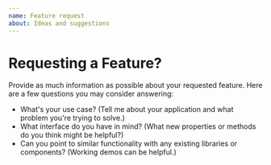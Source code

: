 ```yaml
---
name: Feature request
about: Ideas and suggestions
---
```


# Requesting a Feature?

Provide as much information as possible about your requested feature. Here are a few questions you may consider answering:

- What's your use case? (Tell me about your application and what problem you're trying to solve.)
- What interface do you have in mind? (What new properties or methods do you think might be helpful?)
- Can you point to similar functionality with any existing libraries or components? (Working demos can be helpful.)
